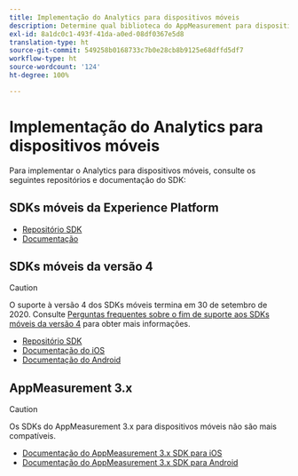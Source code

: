 ```yaml
---
title: Implementação do Analytics para dispositivos móveis
description: Determine qual biblioteca do AppMeasurement para dispositivos móveis deve ser usada.
exl-id: 8a1dc0c1-493f-41da-a0ed-08df0367e5d8
translation-type: ht
source-git-commit: 549258b0168733c7b0e28cb8b9125e68dffd5df7
workflow-type: ht
source-wordcount: '124'
ht-degree: 100%

---
```


# Implementação do Analytics para dispositivos móveis

Para implementar o Analytics para dispositivos móveis, consulte os seguintes repositórios e documentação do SDK:

## SDKs móveis da Experience Platform

* [Repositório SDK](https://github.com/Adobe-Marketing-Cloud/aep-sdks-documentation)
* [Documentação](https://aep-sdks.gitbook.io/docs/)

## SDKs móveis da versão 4

>[!CAUTION]
>
>O suporte à versão 4 dos SDKs móveis termina em 30 de setembro de 2020. Consulte [Perguntas frequentes sobre o fim de suporte aos SDKs móveis da versão 4](https://aep-sdks.gitbook.io/docs/version-4-sdk-end-of-support-faq) para obter mais informações.

* [Repositório SDK](https://github.com/Adobe-Marketing-Cloud/mobile-services/tree/master/sdks)
* [Documentação do iOS](https://docs.adobe.com/content/help/pt-BR/mobile-services/ios/overview.html)
* [Documentação do Android](https://docs.adobe.com/content/help/pt-BR/mobile-services/android/overview.html)

## AppMeasurement 3.x

>[!CAUTION]
>
>Os SDKs do AppMeasurement 3.x para dispositivos móveis não são mais compatíveis.

* [Documentação do AppMeasurement 3.x SDK para iOS](../../assets/adobe_mobile_ios_3x.pdf)
* [Documentação do AppMeasurement 3.x SDK para Android](../../assets/android_3x.pdf)
